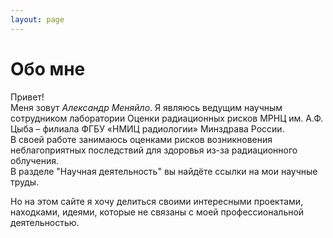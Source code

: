 ```yaml
---
layout: page
---
```

# Обо мне
Привет!  
Меня зовут *Александр Меняйло*. Я являюсь ведущим научным сотрудником лаборатории Оценки радиационных рисков МРНЦ им. А.Ф. Цыба – филиала ФГБУ «НМИЦ радиологии» Минздрава России.  
В своей работе занимаюсь оценками рисков возникновения неблагоприятных последствий для здоровья из-за радиационного облучения.  
В разделе "Научная деятельность" вы найдёте ссылки на мои научные труды.

Но на этом сайте я хочу делиться своими интересными проектами, находками, идеями, которые не связаны с моей профессиональной деятельностью.